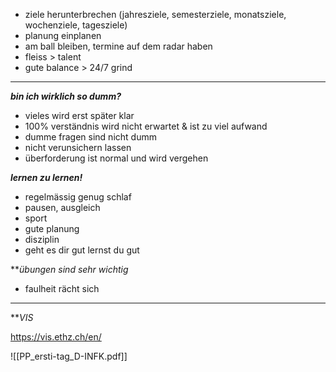 

- ziele herunterbrechen (jahresziele, semesterziele, monatsziele, wochenziele, tagesziele)
- planung einplanen
- am ball bleiben, termine auf dem radar haben
- fleiss > talent
- gute balance > 24/7 grind

___

***bin ich wirklich so dumm?***
- vieles wird erst später klar
- 100% verständnis wird nicht erwartet & ist zu viel aufwand
- dumme fragen sind nicht dumm
- nicht verunsichern lassen
- überforderung ist normal und wird vergehen

***lernen zu lernen!***
- regelmässig genug schlaf
- pausen, ausgleich
- sport
- gute planung
- disziplin
- geht es dir gut lernst du gut

***übungen sind sehr wichtig*
- faulheit rächt sich
___

***VIS*

https://vis.ethz.ch/en/















![[PP_ersti-tag_D-INFK.pdf]]